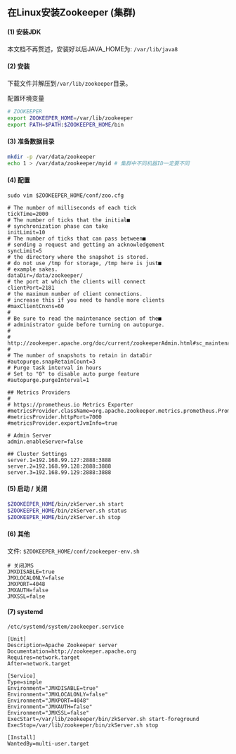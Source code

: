 ## 在Linux安装Zookeeper (集群)

#### (1) 安装JDK

本文档不再赘述，安装好以后JAVA_HOME为: `/var/lib/java8`

#### (2) 安装

下载文件并解压到`/var/lib/zookeeper`目录。

配置环境变量

```bash
# ZOOKEEPER
export ZOOKEEPER_HOME=/var/lib/zookeeper
export PATH=$PATH:$ZOOKEEPER_HOME/bin
```

#### (3) 准备数据目录

```bash
mkdir -p /var/data/zookeeper
echo 1 > /var/data/zookeeper/myid # 集群中不同机器ID一定要不同
```

#### (4) 配置

`sudo vim $ZOOKEEPER_HOME/conf/zoo.cfg`

```text
# The number of milliseconds of each tick
tickTime=2000
# The number of ticks that the initial■
# synchronization phase can take
initLimit=10
# The number of ticks that can pass between■
# sending a request and getting an acknowledgement
syncLimit=5
# the directory where the snapshot is stored.
# do not use /tmp for storage, /tmp here is just■
# example sakes.
dataDir=/data/zookeeper/
# the port at which the clients will connect
clientPort=2181
# the maximum number of client connections.
# increase this if you need to handle more clients
#maxClientCnxns=60
#
# Be sure to read the maintenance section of the■
# administrator guide before turning on autopurge.
#
# http://zookeeper.apache.org/doc/current/zookeeperAdmin.html#sc_maintenance
#
# The number of snapshots to retain in dataDir
#autopurge.snapRetainCount=3
# Purge task interval in hours
# Set to "0" to disable auto purge feature
#autopurge.purgeInterval=1

## Metrics Providers
#
# https://prometheus.io Metrics Exporter
#metricsProvider.className=org.apache.zookeeper.metrics.prometheus.PrometheusMetricsProvider
#metricsProvider.httpPort=7000
#metricsProvider.exportJvmInfo=true

# Admin Server
admin.enableServer=false

## Cluster Settings
server.1=192.168.99.127:2888:3888
server.2=192.168.99.128:2888:3888
server.3=192.168.99.129:2888:3888
```

#### (5) 启动 / 关闭

```bash
$ZOOKEEPER_HOME/bin/zkServer.sh start
$ZOOKEEPER_HOME/bin/zkServer.sh status
$ZOOKEEPER_HOME/bin/zkServer.sh stop
```

#### (6) 其他

文件: `$ZOOKEEPER_HOME/conf/zookeeper-env.sh`

```text
# 关闭JMS
JMXDISABLE=true
JMXLOCALONLY=false
JMXPORT=4048
JMXAUTH=false
JMXSSL=false
```

#### (7) systemd

`/etc/systemd/system/zookeeper.service`

```service
[Unit]
Description=Apache Zookeeper server
Documentation=http://zookeeper.apache.org
Requires=network.target
After=network.target

[Service]
Type=simple
Environment="JMXDISABLE=true"
Environment="JMXLOCALONLY=false"
Environment="JMXPORT=4048"
Environment="JMXAUTH=false"
Environment="JMXSSL=false"
ExecStart=/var/lib/zookeeper/bin/zkServer.sh start-foreground
ExecStop=/var/lib/zookeeper/bin/zkServer.sh stop

[Install]
WantedBy=multi-user.target
```